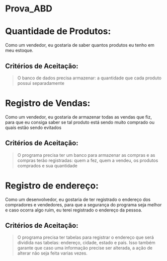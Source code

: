 # Prova_ABD
# Quantidade de Produtos: 
Como um vendedor, eu gostaria de saber quantos produtos eu tenho em meu estoque.
## Critérios de Aceitação: 
> O banco de dados precisa armazenar: a quantidade que cada produto possui separadamente
# Registro de Vendas: 
Como um vendedor, eu gostaria de armazenar todas as vendas que fiz, para que eu consiga saber se tal produto está sendo muito comprado ou quais estão sendo evitados
## Critérios de Aceitação: 
> O programa precisa ter um banco para armazenar as compras e as compras terão registradas: quem a fez, quem a vendeu, os produtos comprados e sua quantidade
# Registro de endereço: 
Como um desenvolvedor, eu gostaria de ter registrado o endereço dos compradores e vendedores, para que a segurança do programa seja melhor e caso ocorra algo ruim, eu terei registrado o endereço da pessoa. 
## Critérios de Aceitação: 
> O programa precisa ter tabelas para registrar o endereço que será dividida nas tabelas: endereço, cidade, estado e país. Isso também garante que caso uma informação precise ser alterada, a ação de alterar não seja feita varias vezes.
